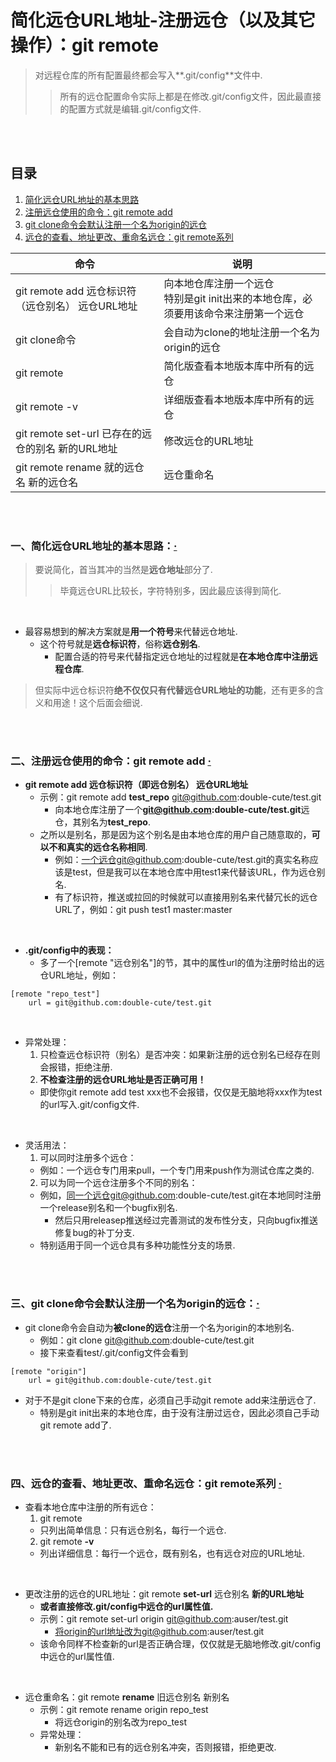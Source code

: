 # 简化远仓URL地址-注册远仓（以及其它操作）：git remote
> 对远程仓库的所有配置最终都会写入**.git/config**文件中.
>
>> 所有的远仓配置命令实际上都是在修改.git/config文件，因此最直接的配置方式就是编辑.git/config文件.

<br><br>

## 目录

1. [简化远仓URL地址的基本思路]()
2. [注册远仓使用的命令：git remote add]()
3. [git clone命令会默认注册一个名为origin的远仓]()
4. [远仓的查看、地址更改、重命名远仓：git remote系列]()

| 命令 | 说明 |
| --- | --- |
| git remote add 远仓标识符（远仓别名） 远仓URL地址 | 向本地仓库注册一个远仓<br>特别是git init出来的本地仓库，必须要用该命令来注册第一个远仓 |
| git clone命令 | 会自动为clone的地址注册一个名为origin的远仓 |
| git remote | 简化版查看本地版本库中所有的远仓 |
| git remote -v | 详细版查看本地版本库中所有的远仓 |
| git remote set-url 已存在的远仓的别名 新的URL地址 | 修改远仓的URL地址 |
| git remote rename 就的远仓名 新的远仓名 | 远仓重命名 |

<br><br>

### 一、简化远仓URL地址的基本思路：[·](#目录)
> 要说简化，首当其冲的当然是**远仓地址**部分了.
>
>> 毕竟远仓URL比较长，字符特别多，因此最应该得到简化.

<br>

- 最容易想到的解决方案就是**用一个符号**来代替远仓地址.
  - 这个符号就是**远仓标识符**，俗称**远仓别名**.
    - 配置合适的符号来代替指定远仓地址的过程就是**在本地仓库中注册远程仓库**.

> 但实际中远仓标识符**绝不仅仅只有代替远仓URL地址的功能**，还有更多的含义和用途！这个后面会细说.

<br><br>

### 二、注册远仓使用的命令：git remote add  [·](#目录)

- **git remote add 远仓标识符（即远仓别名） 远仓URL地址**
  - 示例：git remote add **test_repo** git@github.com:double-cute/test.git
    - 向本地仓库注册了一个**git@github.com:double-cute/test.git**远仓，其别名为**test_repo**.
  - 之所以是别名，那是因为这个别名是由本地仓库的用户自己随意取的，**可以不和真实的远仓名称相同**.
    - 例如：一个远仓git@github.com:double-cute/test.git的真实名称应该是test，但是我可以在本地仓库中用test1来代替该URL，作为远仓别名.
    - 有了标识符，推送或拉回的时候就可以直接用别名来代替冗长的远仓URL了，例如：git push test1 master:master

<br>

- **.git/config中的表现：**
  - 多了一个[remote "远仓别名"]的节，其中的属性url的值为注册时给出的远仓URL地址，例如：

```
[remote "repo_test"]
    url = git@github.com:double-cute/test.git
```

<br>

- 异常处理：
  1. 只检查远仓标识符（别名）是否冲突：如果新注册的远仓别名已经存在则会报错，拒绝注册.
  2. **不检查注册的远仓URL地址是否正确可用！**
    - 即使你git remote add test xxx也不会报错，仅仅是无脑地将xxx作为test的url写入.git/config文件.

<br>

- 灵活用法：
  1. 可以同时注册多个远仓：
    - 例如：一个远仓专门用来pull，一个专门用来push作为测试仓库之类的.
  2. 可以为同一个远仓注册多个不同的别名：
    - 例如，同一个远仓git@github.com:double-cute/test.git在本地同时注册一个release别名和一个bugfix别名.
      - 然后只用releasep推送经过完善测试的发布性分支，只向bugfix推送修复bug的补丁分支.
    - 特别适用于同一个远仓具有多种功能性分支的场景.

<br><br>

### 三、git clone命令会默认注册一个名为origin的远仓：[·](#目录)

- git clone命令会自动为**被clone的远仓**注册一个名为origin的本地别名.
  - 例如：git clone git@github.com:double-cute/test.git
  - 接下来查看test/.git/config文件会看到

```
[remote "origin"]
    url = git@github.com:double-cute/test.git
```

- 对于不是git clone下来的仓库，必须自己手动git remote add来注册远仓了.
  - 特别是git init出来的本地仓库，由于没有注册过远仓，因此必须自己手动git remote add了.

<br><br>

### 四、远仓的查看、地址更改、重命名远仓：git remote系列  [·](#目录)

- 查看本地仓库中注册的所有远仓：
  1. git remote
    - 只列出简单信息：只有远仓别名，每行一个远仓.
  2. git remote **-v**
    - 列出详细信息：每行一个远仓，既有别名，也有远仓对应的URL地址.

<br>

- 更改注册的远仓的URL地址：git remote **set-url** 远仓别名 **新的URL地址**
  - **或者直接修改.git/config中远仓的url属性值.**
  - 示例：git remote set-url origin git@github.com:auser/test.git
    - 将origin的url地址改为git@github.com:auser/test.git
  - 该命令同样不检查新的url是否正确合理，仅仅就是无脑地修改.git/config中远仓的url属性值.

<br>

- 远仓重命名：git remote **rename** 旧远仓别名 新别名
  - 示例：git remote rename origin repo_test
    - 将远仓origin的别名改为repo_test
  - 异常处理：
    - 新别名不能和已有的远仓别名冲突，否则报错，拒绝更改.
